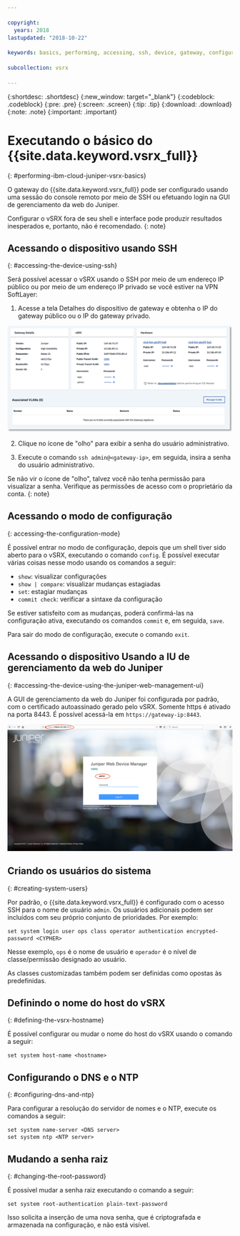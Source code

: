 ```yaml
---

copyright:
  years: 2018
lastupdated: "2018-10-22"

keywords: basics, performing, accessing, ssh, device, gateway, configuration, mode, juniper, ui, dns, htp, password

subcollection: vsrx

---
```


{:shortdesc: .shortdesc}
{:new_window: target="_blank"}
{:codeblock: .codeblock}
{:pre: .pre}
{:screen: .screen}
{:tip: .tip}
{:download: .download}
{:note: .note}
{:important: .important}

# Executando o básico do {{site.data.keyword.vsrx_full}}
{: #performing-ibm-cloud-juniper-vsrx-basics}

O gateway do {{site.data.keyword.vsrx_full}} pode ser configurado usando uma sessão do console remoto por meio de SSH ou efetuando login na GUI de gerenciamento da web do Juniper.

Configurar o vSRX fora de seu shell e interface pode produzir resultados inesperados e, portanto, não é recomendado.
{: note}

## Acessando o dispositivo usando SSH
{: #accessing-the-device-using-ssh}

Será possível acessar o vSRX usando o SSH por meio de um endereço IP público ou por meio de um endereço IP privado se você estiver na VPN SoftLayer:

1. Acesse a tela Detalhes do dispositivo de gateway e obtenha o IP do gateway público ou o IP do gateway privado.

  <img src="images/gw-sa-details.png" alt="drawing" style="width: 700px;"/>

2. Clique no ícone de "olho" para exibir a senha do usuário administrativo.

3. Execute o comando `ssh admin@<gateway-ip>`, em seguida, insira a senha do usuário administrativo.

Se não vir o ícone de "olho", talvez você não tenha permissão para visualizar a senha. Verifique as permissões de acesso com o proprietário da conta.
{: note}

## Acessando o modo de configuração
{: accessing-the-configuration-mode}

É possível entrar no modo de configuração, depois que um shell tiver sido aberto para o vSRX, executando o comando `config`. É possível executar várias coisas nesse modo usando os comandos a seguir:

* `show`: visualizar configurações  
* `show | compare`: visualizar mudanças estagiadas
* `set`: estagiar mudanças
* `commit check`: verificar a sintaxe da configuração

Se estiver satisfeito com as mudanças, poderá confirmá-las na configuração ativa, executando os comandos `commit` e, em seguida, `save`.  

Para sair do modo de configuração, execute o comando `exit`.

## Acessando o dispositivo Usando a IU de gerenciamento da web do Juniper
{: #accessing-the-device-using-the-juniper-web-management-ui}

A GUI de gerenciamento da web do Juniper foi configurada por padrão, com o certificado autoassinado gerado pelo vSRX. Somente https é ativado na porta 8443. É possível acessá-la em `https://gateway-ip:8443`.

![Detalhes de HA do dispositivo de gateway](images/vSRX-webui.png)

## Criando os usuários do sistema
{: #creating-system-users}

Por padrão, o {{site.data.keyword.vsrx_full}} é configurado com o acesso SSH para o nome de usuário `admin`. Os usuários adicionais podem ser incluídos com seu próprio conjunto de prioridades. Por exemplo:

```
set system login user ops class operator authentication encrypted-password <CYPHER>
```

Nesse exemplo, `ops` é o nome de usuário e `operador` é o nível de classe/permissão designado ao usuário.

As classes customizadas também podem ser definidas como opostas às predefinidas.

## Definindo o nome do host do vSRX
{: #defining-the-vsrx-hostname}

É possível configurar ou mudar o nome do host do vSRX usando o comando a seguir:

```
set system host-name <hostname>
```

## Configurando o DNS e o NTP
{: #configuring-dns-and-ntp}

Para configurar a resolução do servidor de nomes e o NTP, execute os comandos a seguir:

```
set system name-server <DNS server>
set system ntp <NTP server>
```

## Mudando a senha raiz
{: #changing-the-root-password}

É possível mudar a senha raiz executando o comando a seguir:

```
set system root-authentication plain-text-password
```

Isso solicita a inserção de uma nova senha, que é criptografada e armazenada na configuração, e não está visível.
